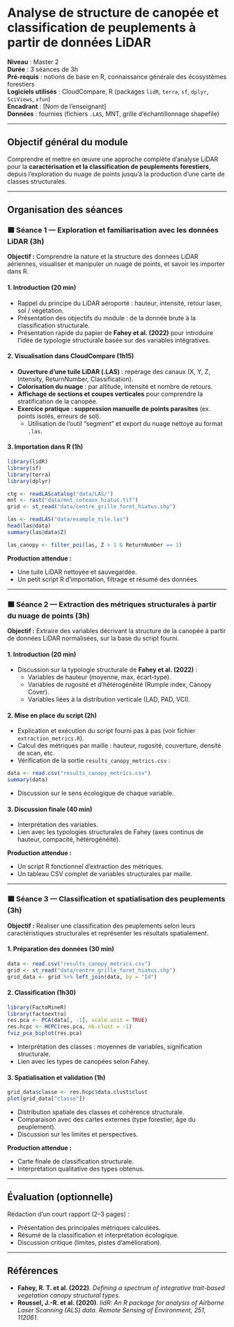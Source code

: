 # Analyse de structure de canopée et classification de peuplements à partir de données LiDAR

**Niveau** : Master 2  
**Durée** : 3 séances de 3h  
**Pré-requis** : notions de base en R, connaissance générale des écosystèmes forestiers  
**Logiciels utilisés** : CloudCompare, R (packages `lidR`, `terra`, `sf`, `dplyr`, `SciViews`, `xfun`)  
**Encadrant** : [Nom de l’enseignant]  
**Données** : fournies (fichiers `.LAS`, MNT, grille d’échantillonnage shapefile)  

---

## Objectif général du module

Comprendre et mettre en œuvre une approche complète d’analyse LiDAR pour la **caractérisation et la classification de peuplements forestiers**, depuis l’exploration du nuage de points jusqu’à la production d’une carte de classes structurales.

---

## Organisation des séances

### 🟩 Séance 1 — Exploration et familiarisation avec les données LiDAR (3h)

**Objectif :** Comprendre la nature et la structure des données LiDAR aériennes, visualiser et manipuler un nuage de points, et savoir les importer dans R.

#### 1. Introduction (20 min)
- Rappel du principe du LiDAR aéroporté : hauteur, intensité, retour laser, sol / végétation.  
- Présentation des objectifs du module : de la donnée brute à la classification structurale.  
- Présentation rapide du papier de **Fahey et al. (2022)** pour introduire l’idée de typologie structurale basée sur des variables intégratives.

#### 2. Visualisation dans CloudCompare (1h15)
- **Ouverture d’une tuile LiDAR (.LAS)** : repérage des canaux (X, Y, Z, Intensity, ReturnNumber, Classification).  
- **Colorisation du nuage** : par altitude, intensité et nombre de retours.  
- **Affichage de sections et coupes verticales** pour comprendre la stratification de la canopée.  
- **Exercice pratique : suppression manuelle de points parasites** (ex. points isolés, erreurs de sol).  
  - Utilisation de l’outil “segment” et export du nuage nettoyé au format `.las`.

#### 3. Importation dans R (1h)
```r
library(lidR)
library(sf)
library(terra)
library(dplyr)

ctg <- readLAScatalog("data/LAS/")
mnt <- rast("data/mnt_coteaux_hiatus.tif")
grid <- st_read("data/centre_grille_foret_hiatus.shp")

las <- readLAS("data/example_tile.las")
head(las@data)
summary(las@data$Z)

las_canopy <- filter_poi(las, Z > 1 & ReturnNumber == 1)
```

**Production attendue :**
- Une tuile LiDAR nettoyée et sauvegardée.  
- Un petit script R d’importation, filtrage et résumé des données.  

---

### 🟧 Séance 2 — Extraction des métriques structurales à partir du nuage de points (3h)

**Objectif :** Extraire des variables décrivant la structure de la canopée à partir de données LiDAR normalisées, sur la base du script fourni.

#### 1. Introduction (20 min)
- Discussion sur la typologie structurale de **Fahey et al. (2022)** :  
  - Variables de hauteur (moyenne, max, écart-type).  
  - Variables de rugosité et d’hétérogénéité (Rumple index, Canopy Cover).  
  - Variables liées à la distribution verticale (LAD, PAD, VCI).

#### 2. Mise en place du script (2h)
- Explication et exécution du script fourni pas à pas (voir fichier `extraction_metrics.R`).
- Calcul des métriques par maille : hauteur, rugosité, couverture, densité de scan, etc.
- Vérification de la sortie `results_canopy_metrics.csv` :
```r
data <- read.csv("results_canopy_metrics.csv")
summary(data)
```
- Discussion sur le sens écologique de chaque variable.

#### 3. Discussion finale (40 min)
- Interprétation des variables.  
- Lien avec les typologies structurales de Fahey (axes continus de hauteur, compacité, hétérogénéité).

**Production attendue :**
- Un script R fonctionnel d’extraction des métriques.  
- Un tableau CSV complet de variables structurales par maille.  

---

### 🟦 Séance 3 — Classification et spatialisation des peuplements (3h)

**Objectif :** Réaliser une classification des peuplements selon leurs caractéristiques structurales et représenter les résultats spatialement.

#### 1. Préparation des données (30 min)
```r
data <- read.csv("results_canopy_metrics.csv")
grid <- st_read("data/centre_grille_foret_hiatus.shp")
grid_data <- grid %>% left_join(data, by = "Id")
```

#### 2. Classification (1h30)
```r
library(FactoMineR)
library(factoextra)
res.pca <- PCA(data[, -1], scale.unit = TRUE)
res.hcpc <- HCPC(res.pca, nb.clust = -1)
fviz_pca_biplot(res.pca)
```
- Interprétation des classes : moyennes de variables, signification structurale.  
- Lien avec les types de canopées selon Fahey.

#### 3. Spatialisation et validation (1h)
```r
grid_data$classe <- res.hcpc$data.clust$clust
plot(grid_data["classe"])
```
- Distribution spatiale des classes et cohérence structurale.  
- Comparaison avec des cartes externes (type forestier, âge du peuplement).  
- Discussion sur les limites et perspectives.

**Production attendue :**
- Carte finale de classification structurale.  
- Interprétation qualitative des types obtenus.  

---

## Évaluation (optionnelle)

Rédaction d’un court rapport (2–3 pages) :
- Présentation des principales métriques calculées.  
- Résumé de la classification et interprétation écologique.  
- Discussion critique (limites, pistes d’amélioration).

---

## Références

- **Fahey, R. T. et al. (2022)**. *Defining a spectrum of integrative trait-based vegetation canopy structural types.*  
- **Roussel, J.-R. et al. (2020)**. *lidR: An R package for analysis of Airborne Laser Scanning (ALS) data.* *Remote Sensing of Environment, 251, 112061.*

